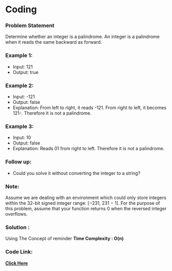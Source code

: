 # Coding
### Problem Statement
Determine whether an integer is a palindrome. An integer is a palindrome when it reads the same backward as forward.

### Example 1:

* Input: 121
* Output: true

### Example 2:

* Input: -121
* Output: false
* Explanation: From left to right, it reads -121. From right to left, it becomes 121-. Therefore it is not a palindrome.

### Example 3:

* Input: 10
* Output: false
* Explanation: Reads 01 from right to left. Therefore it is not a palindrome.

### Follow up:

* Could you solve it without converting the integer to a string?

### Note:
Assume we are dealing with an environment which could only store integers within the 32-bit signed integer range: [−231,  231 − 1]. 
For the purpose of this problem, assume that your function returns 0 when the reversed integer overflows.

### Solution :
 Using The Concept of reminder 
 **Time Complexity : O(n)** 
 
 ### Code Link:
 
 [**Click Here**](https://github.com/imgauravsin/Coding/blob/master/LEETCODE/Reverse%20Integer/reverse.cpp)
 
 